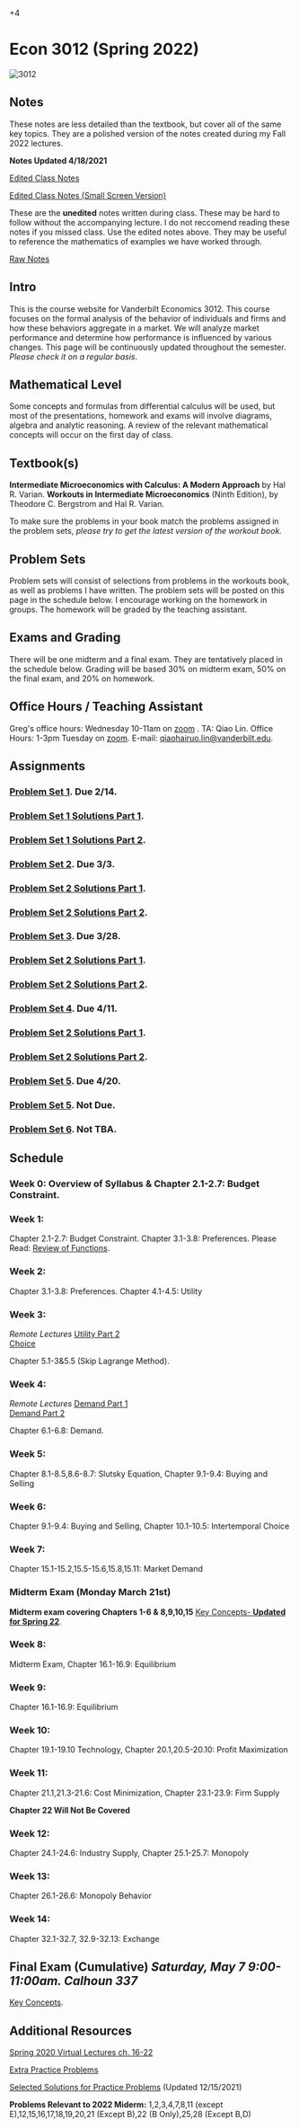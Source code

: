 +4

# Econ 3012 (Spring 2022)

![3012](../files/Images/3012.png)

## Notes

These notes are less detailed than the textbook, but cover all of the same key topics. They are a polished version of the notes created during my Fall 2022 lectures.  

**Notes Updated 4/18/2021**  

[Edited Class Notes](../files/3010/3012_Notes.pdf)  

[Edited Class Notes (Small Screen Version)](../files/3010/3012_Notes_Small.pdf)  

These are the **unedited** notes written during class. These may be hard to follow without the accompanying lecture. I do not reccomend reading these notes if you missed class. Use the edited notes above. They may be useful to reference the mathematics of examples we have worked through.  

[Raw Notes](../files/3010/3012_Notes_Raw_S2022.pdf) 


## Intro

This is the course website for Vanderbilt Economics 3012. This course focuses on the formal analysis of the behavior of individuals and firms and how these behaviors aggregate in a market. We will analyze market performance and determine how performance is influenced by various changes. This page will be continuously updated throughout the semester. *Please check it on a regular basis*.

## Mathematical Level

Some concepts and formulas from differential calculus will be used, but most of the presentations, homework and exams will involve diagrams, algebra and analytic reasoning. A review of the relevant mathematical concepts will occur on the first day of class.

## Textbook(s)

**Intermediate Microeconomics with Calculus: A Modern Approach** by Hal R. Varian. **Workouts in Intermediate Microeconomics** (Ninth Edition), by Theodore C. Bergstrom and Hal R. Varian.  

To make sure the problems in your book match the problems assigned in the problem sets, *please try to get the latest version of the workout book.* 


## Problem Sets

Problem sets will consist of selections from problems in the workouts book, as well as problems I have written. The problem sets will be posted on this page in the schedule below. I encourage working on the homework in groups. The homework will be graded by the teaching assistant.

## Exams and Grading

There will be one midterm and a final exam. They are tentatively placed in the schedule below. Grading will be based 30% on midterm exam, 50% on the final exam, and 20% on homework.

## Office Hours / Teaching Assistant

Greg's office hours: Wednesday 10-11am on [zoom](https://vanderbilt.zoom.us/j/7072984349) . TA: Qiao Lin. Office Hours: 1-3pm Tuesday on [zoom](https://vanderbilt.zoom.us/j/8238830135). E-mail: qiaohairuo.lin@vanderbilt.edu.

## Assignments

### [Problem Set 1](../files/3010/Problem_Set_1.pdf). Due 2/14.
### [Problem Set 1 Solutions Part 1](../files/3010/PS1_Solutions_Part_1.pdf). 
### [Problem Set 1 Solutions Part 2](../files/3010/PS1_Solutions_Part_2.pdf). 
### [Problem Set 2](../files/3010/Problem_Set_2.pdf). Due 3/3.
### [Problem Set 2 Solutions Part 1](../files/3010/PS2_Solutions_Part_1.pdf). 
### [Problem Set 2 Solutions Part 2](../files/3010/PS2_Solutions_Part_2.pdf). 
### [Problem Set 3](../files/3010/Problem_Set_3.pdf). Due 3/28.
### [Problem Set 2 Solutions Part 1](../files/3010/PS3_Solutions_Part_1.pdf). 
### [Problem Set 2 Solutions Part 2](../files/3010/PS3_Solutions_Part_2.pdf). 
### [Problem Set 4](../files/3010/Problem_Set_4.pdf). Due 4/11.
### [Problem Set 2 Solutions Part 1](../files/3010/PS4_Solutions_Part_1.pdf). 
### [Problem Set 2 Solutions Part 2](../files/3010/PS4_Solutions_Part_2.pdf). 
### [Problem Set 5](../files/3010/Problem_Set_5.pdf). Due 4/20.
### [Problem Set 5](../files/3010/Supply_Practice.pdf). Not Due.
### [Problem Set 6](../files/3010/Problem_Set_6.pdf). Not TBA.

## Schedule

### Week 0: Overview of Syllabus & Chapter 2.1-2.7: Budget Constraint.

### Week 1:

Chapter 2.1-2.7: Budget Constraint. Chapter 3.1-3.8: Preferences.
Please Read: [Review of Functions](../files/3010/MathReviewFunctions.pdf).

### Week 2:

Chapter 3.1-3.8: Preferences. Chapter 4.1-4.5: Utility

### Week 3:

*Remote Lectures*
[Utility Part 2](https://vanderbilt.box.com/s/wq0a2vpcyyki66xxhk0bideqgpv1g4bl)  
[Choice](https://vanderbilt.box.com/s/qm24949hi5hba3wawymvec2jyhu90pzs)  

Chapter 5.1-3&5.5 (Skip Lagrange Method).

### Week 4:

*Remote Lectures*
[Demand Part 1](https://vanderbilt.box.com/s/jkq9b3xjxt2ioaa9douszdiwxzrgepi3)  
[Demand Part 2](https://vanderbilt.box.com/s/tkzyx2lx0izmqqgl7gkj46fi7axjgmkh)  

Chapter 6.1-6.8: Demand.

### Week 5:

Chapter 8.1-8.5,8.6-8.7: Slutsky Equation, Chapter 9.1-9.4: Buying and Selling

### Week 6:

Chapter 9.1-9.4: Buying and Selling, Chapter 10.1-10.5: Intertemporal Choice

### Week 7: 

Chapter 15.1-15.2,15.5-15.6,15.8,15.11: Market Demand

### Midterm Exam (Monday March 21st)

**Midterm exam covering Chapters 1-6 & 8,9,10,15** [Key Concepts- **Updated for Spring 22**](../files/3010/Key_Concepts_2022_Midterm.pdf).

### Week 8: 

Midterm Exam, Chapter 16.1-16.9: Equilibrium

### Week 9: 

Chapter 16.1-16.9: Equilibrium

### Week 10:

Chapter 19.1-19.10 Technology, Chapter 20.1,20.5-20.10: Profit Maximization

### Week 11:

Chapter 21.1,21.3-21.6: Cost Minimization, Chapter 23.1-23.9: Firm Supply

**Chapter 22 Will Not Be Covered**  

### Week 12:

Chapter 24.1-24.6: Industry Supply, Chapter 25.1-25.7: Monopoly  

### Week 13:

Chapter 26.1-26.6: Monopoly Behavior  

### Week 14:

 Chapter 32.1-32.7, 32.9-32.13: Exchange  


## Final Exam (Cumulative) *Saturday, May 7 9:00-11:00am. Calhoun 337*

[Key Concepts](../files/3010/Key_Concepts_2021_Final.pdf).


## Additional Resources

[Spring 2020 Virtual Lectures ch. 16-22](https://vanderbilt.box.com/v/gleo3012lectures)

[Extra Practice Problems](../files/3010/PracticeProblems.pdf)

[Selected Solutions for Practice Problems](../files/3010/PracticeProblemSolutions.pdf) (Updated 12/15/2021)  

**Problems Relevant to 2022 Miderm:** 1,2,3,4,7,8,11 (except E),12,15,16,17,18,19,20,21 (Except B),22 (B Only),25,28 (Except B,D)


